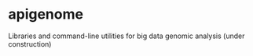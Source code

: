 # apigenome
Libraries and command-line utilities for big data genomic analysis (under construction)
